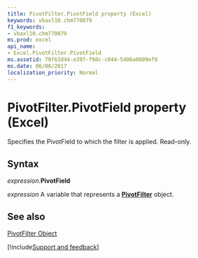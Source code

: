 ```yaml
---
title: PivotFilter.PivotField property (Excel)
keywords: vbaxl10.chm770079
f1_keywords:
- vbaxl10.chm770079
ms.prod: excel
api_name:
- Excel.PivotFilter.PivotField
ms.assetid: 70f63d44-e397-f98c-c044-5406a0609ef0
ms.date: 06/08/2017
localization_priority: Normal
---
```



# PivotFilter.PivotField property (Excel)

Specifies the PivotField to which the filter is applied. Read-only.


## Syntax

_expression_.**PivotField**

_expression_ A variable that represents a **[PivotFilter](Excel.PivotFilter.md)** object.


## See also


[PivotFilter Object](Excel.PivotFilter.md)

[!include[Support and feedback](~/includes/feedback-boilerplate.md)]